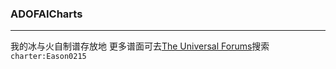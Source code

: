 ### ADOFAICharts

------------

我的冰与火自制谱存放地
更多谱面可去[The Universal Forums](https://tuforums.com/levels "The Universal Forums")搜索`charter:Eason0215`
